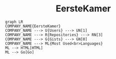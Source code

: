 <h1 align="center">EersteKamer</h1>

```mermaid
graph LR
COMPANY_NAME{EersteKamer}
COMPANY_NAME ---> U{Users} ---> UN[1]
COMPANY_NAME ---> R{Repositories} ---> RN[3]
COMPANY_NAME ---> G{Gists} ---> GN[0]
COMPANY_NAME ---> ML{Most Used<br>Languages}
ML --> HTML[HTML]
ML --> Go[Go]
```
